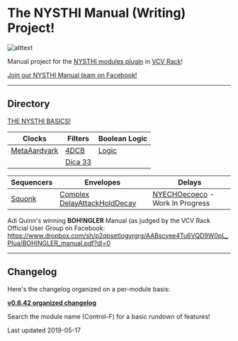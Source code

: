 # The NYSTHI Manual (Writing) Project!

![alttext](./allmodules20190126.png)

Manual project for the [NYSTHI modules plugin](https://github.com/nysthi/nysthi) in [VCV Rack](https://vcvrack.com/)! 

[Join our NYSTHI Manual team on Facebook!](https://www.facebook.com/groups/nysthimanual/)

---

## Directory

[THE NYSTHI BASICS!](pages/basics/basics.md)

| **Clocks** | **Filters** | **Boolean Logic** |
|---|---|---|
| [MetaAardvark](pages/metaaardvark/metaaardvark.md) | [4DCB](pages/4dcb/4dcb.md) | [Logic](pages/logic/logic.md) |
|  | [Dica 33](pages/dica_33/dica_33.md) |  |

| **Sequencers** | **Envelopes** | **Delays** |
|---|---|---|
| [Squonk](pages/squonk/squonk.md) | [Complex DelayAttackHoldDecay](pages/complex_dahd/complex_dahd.md) | [NYECHOecoeco](pages/nyechoecoeco/nyechoecoeco.md) - Work In Progress |

Adi Quinn's winning **BOH!NGLER** Manual (as judged by the VCV Rack Official User Group on Facebook:
https://www.dropbox.com/sh/p2qpsetlogyrgrg/AABscyee4Tu6VQD9W0pL_PIua/BOHINGLER_manual.pdf?dl=0

---
## Changelog
Here's the changelog organized on a per-module basis: 

**[v0.6.42 organized changelog](./changelog0.6.42_parsed.txt)**

Search the module name (Control-F) for a basic rundown of features!

Last updated 2019-05-17
